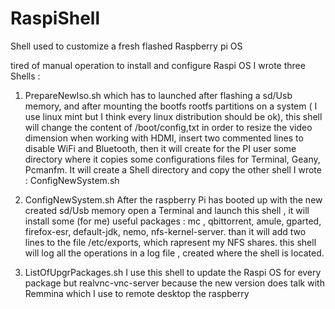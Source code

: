 # RaspiShell
Shell used to customize a fresh flashed Raspberry pi OS 

tired of manual operation to install and configure Raspi OS I wrote three Shells :

1) PrepareNewIso.sh 
which has to launched after flashing a sd/Usb memory, and after mounting the bootfs rootfs partitions on a system ( I use linux mint but I think every linux distribution should be ok), this shell will change the content of /boot/config,txt in order to resize the video dimension when working with HDMI, insert two commented lines to disable WiFi and Bluetooth, then it will create for the PI user some directory where it copies some configurations files for Terminal, Geany, Pcmanfm. It will create a Shell directory and copy the other shell I wrote : ConfigNewSystem.sh

2) ConfigNewSystem.sh
After the raspberry Pi has booted up with the new created sd/Usb memory open a Terminal and launch this shell , it will install some (for me) useful packages : mc , qbittorrent, amule, gparted, firefox-esr, default-jdk, nemo,  nfs-kernel-server. than it will add two lines to the file /etc/exports, which rapresent my NFS shares.
this shell will log all the operations in a log file , created where the shell is located. 


3) ListOfUpgrPackages.sh 
I use this shell to update the Raspi OS for every package but realvnc-vnc-server because the new version does talk with Remmina which I use to remote desktop the raspberry
